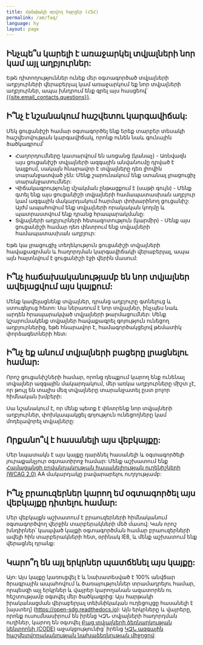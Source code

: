 ```yaml
---
title: Հաճախակի տրվող հարցեր (ՀՏՀ)
permalink: /am/faq/
language: hy
layout: page
---
```


## Ինչպե՞ս կարելի է առաջարկել տվյալների նոր կամ այլ աղբյուրներ:
Եթե դիտողություններ ունեք մեր օգտագործած տվյալների աղբյուրների վերաբերյալ կամ առաջարկում եք նոր տվյալների աղբյուրներ, ապա խնդրում ենք գրել այս հասցեով՝  <a href="mailto:{{site.email_contacts.questions}}">{{site.email_contacts.questions}}</a>.

## Ի՞նչ է նշանակում հաշվետու կարգավիճակ:
Մեկ ցուցանիշի համար օգտագործել ենք երեք տարբեր տեսակի հաշվետվության կարգավիճակ, որոնք ունեն նաև գունային ծածկագրում՝

* Հաղորդումները կատարվում են առցանց (կանաչ) - Առնվազն այս ցուցանիշի տվյալների ազգային անվանումը դրված է կայքում, սակայն հնարավոր է տվյալները դեռ լիովին տարանջատված չեն: Մենք շարունակում ենք ստանալ լրացուցիչ տարանջատումներ:
* Վիճակագրությունը մշակման ընթացքում է (սաթի գույն) - Մենք գտել ենք այս ցուցանիշի տվյալների համապատասխան աղբյուր կամ ազգային մակարդակում հարմար փոխարինող ցուցանիշ: Այժմ ապահովում ենք տվյալների որակական կողմը և պատրաստվում ենք դրանց հրապարակմանը:
* Տվյալների աղբյուրների հետազոտություն (կարմիր) - Մենք այս ցուցանիշի համար դեռ փնտրում ենք տվյալների համապատասխան աղբյուր:

Եթե կա լրացուցիչ տեղեկություն ցուցանիշի տվյալների հավաքագրման և հաղորդման կարգավիճակի վերաբերյալ, ապա այն հայտնվում է ցուցանիշի էջի վերին մասում:

## Ի՞նչ հաճախականությամբ են նոր տվյալներ ավելացվում այս կայքում:
Մենք կավելացնենք տվյալներ, դրանց աղբյուրը գտնելուց և ստուգելուց հետո: Սա ներառում է նոր տվյալներ, ինչպես նաև արդեն հրապարակված տվյալների թարմացումներ: Մենք կշարունակենք տվյալներ հավաքագրել գոյություն ունեցող աղբյուրներից, եթե հնարավոր է, համագործակցելով թեմատիկ փորձագետների հետ:

## Ի՞նչ եք անում տվյալների բացերը լրացնելու համար:
Որոշ ցուցանիշների համար, որոնց դեպքում կարող ենք ունենալ տվյալներ ազգային մակարդակում, մեր առկա աղբյուրները միշտ չէ, որ թույլ են տալիս մեզ տվյալները տարանջատել ըստ բոլոր հիմնական խմբերի:

Սա նշանակում է, որ մենք պետք է փնտրենք նոր տվյալների աղբյուրներ, փոխկապակցել գոյություն ունեցողները կամ մոդելավորել տվյալները:

## Որքանո՞վ է հասանելի այս վեբկայքը:
Մեր նպատակն է այս կայքը դարձնել հասանելի և օգտագործելի յուրաքանչյուր օգտատիրոջ համար: Մենք աշխատում ենք [Համացանցի բովանդակության հասանելիության ուղենիշների (WCAG 2.0)](https://www.gov.uk/service-manual/helping-people-to-use-your-service/understanding-wcag-20) AA մակարդակը բավարարելու ուղղությամբ:

## Ի՞նչ բրաուզերներ կարող եմ օգտագործել այս վեբկայքը դիտելու համար:
Մեր վեբկայքն աշխատում է բրաուզերների հիմնականում օգտագործվող վերջին տարբերակների մեծ մասով: Կան որոշ խնդիրներ՝ կապված կայքի օգտագործման համար բրաուզերների ավելի հին տարբերակների հետ, օրինակ IE8, և մենք աշխատում ենք վերացնել դրանք:

## Կարո՞ղ են այլ երկրներ պատճենել այս կայքը:
Այո: Այս կայքը կառուցվել է և նախատեսված է 100% անվճար ծրագրային ապահովում և ծառայություններ տրամադրելու համար, որպեսզի այլ երկրներ և վայրեր կարողանան ազատորեն ու հեշտությամբ օգտվել մեր ծածկագրից: Այս հարթակի իրականացման վերաբերյալ տեխնիկական ուղեցույցը հասանելի է [այստեղ] (https://open-sdg.readthedocs.io): Այն երկրները և վայրերը, որոնք ուսումնասիրում են իրենց ԿԶՆ տվյալների հաղորդման ուղիներ, կարող են օգտվել  [Բաց տվյալների ձեռնարկության կենտրոնի (CODE)](http://www.opendataenterprise.org/) աջակցությունից՝ իրենց [ԿԶՆ ազգային հաշվետվողականության նախաձեռնության միջոցով](https://www.sdgreporting.org/):
